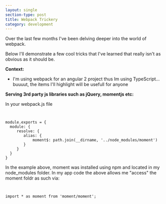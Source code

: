 ```yaml
---
layout: single
section-type: post
title: Webpack Trickery
category: development
---
```


Over the last few months I've been delving deeper into the world of webpack.

Below I'll demonstrate a few cool tricks that I've learned that really isn't as obvious as it should be. 

 **Context:**
   - I'm using webpack for an angular 2 project thus Im using TypeScript... buuuut, the items I'll highlight will be usefull for anyone


**Serving 3rd party js libraries such as jQuery, momentjs etc:**

In your webpack.js file
<pre>
<code data-trim class="javascript">

module.exports = {
  module: {
     resolve: {
        alias: {
            moment$: path.join(__dirname, '../node_modules/moment')
        }
     }
  } 
}
</code></pre>

In the example above, moment was installed using npm and located in my node_modules folder.
In my app code the above allows me "access" the moment foldr as such via:

<pre><code data-trim class="typescript">

import * as moment from 'moment/moment';

</code></pre>